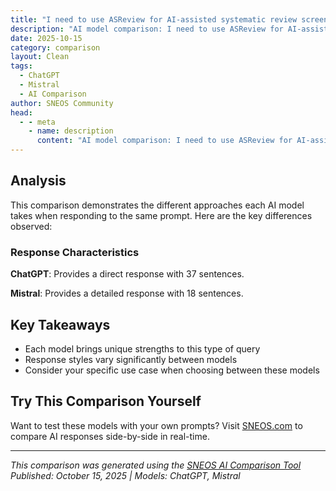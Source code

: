 ```yaml
---
title: "I need to use ASReview for AI-assisted systematic review screening. Help me: 1) Install ASReview software"
description: "AI model comparison: I need to use ASReview for AI-assisted systematic review screening. Help me: 1) Install ASReview sof..."
date: 2025-10-15
category: comparison
layout: Clean
tags:
  - ChatGPT
  - Mistral
  - AI Comparison
author: SNEOS Community
head:
  - - meta
    - name: description
      content: "AI model comparison: I need to use ASReview for AI-assisted systematic review screening. Help me: 1) Install ASReview software..."
---
```


<ChatComparison
  title="I need to use ASReview for AI-assisted systematic review screening. Help me: 1) Install ASReview software"
  prompt="I need to use ASReview for AI-assisted systematic review screening. Help me: 1) Install ASReview software"
  :responses='{"ChatGPT": "Sure! ASReview (Active Learning for Systematic Reviews) is a software tool designed to assist with systematic review screening by utilizing AI techniques to prioritize studies for screening. Here are the steps to install ASReview on your system:\n\n### Installation Steps\n\n#### Option 1: Installing ASReview via PyPI (Python Package Index)\n\n1. **Install Python**:\n   - Make sure you have Python installed on your machine. ASReview requires Python 3.8 or higher. You can download it from [python.org](https://www.python.org/downloads/).\n\n2. **Install ASReview**:\n   - You can install ASReview using pip, which is included with Python. Open your command line interface (Command Prompt on Windows, Terminal on macOS or Linux) and run the following command:\n     \u0060\u0060\u0060bash\n     pip install asreview\n     \u0060\u0060\u0060\n\n3. **Install Additional Requirements**:\n   - ASReview may depend on other packages for full functionality. You can install the optional dependencies with:\n     \u0060\u0060\u0060bash\n     pip install asreview[all]\n     \u0060\u0060\u0060\n\n#### Option 2: Using the ASReview Lab (GUI)\n\nASReview Lab is a user-friendly graphical interface:\n\n1. **Download ASReview Lab**:\n   - You can download the latest version of ASReview Lab from the official GitHub repository: [ASReview Lab Releases](https://github.com/asreview/asreview/releases).\n\n2. **Extract and Run**:\n   - After downloading, extract the files and navigate to the directory in your command line. Run the following command to start the ASReview Lab:\n     \u0060\u0060\u0060bash\n     python -m asreview lab\n     \u0060\u0060\u0060\n\n3. **Open the Browser**:\n   - Once you run the command, it should open a web browser window with the ASReview Lab interface.\n\n### Basic Usage\n\n1. **Create a New Project**: You can create a new project and import your data to get started with the systematic review process.\n2. **Train and Screen**: Use the active learning algorithms to train the model and start screening the literature.\n3. **Export the Findings**: Once screening is complete, you can export your findings for further analysis.\n\n### System Requirements\n\n- **Operating System**: ASReview is compatible with Windows, macOS, and Linux.\n- **Python Version**: 3.8 or higher.\n- **RAM**: It is recommended to have at least 4GB of RAM, especially for larger datasets.\n\n### Additional Resources\n\n- **Documentation**: Check the [ASReview Documentation](https://asreview.readthedocs.io/en/latest/) for detailed instructions on how to use the software effectively.\n- **Community**: Join the ASReview community for support and updates via their GitHub, or check their [forum](https://asreview.nl/community).\n\nFeel free to ask if you have any questions or need further assistance!", "Mistral": "Sure! ASReview (Active learning for Systematic Reviews) is a tool designed to assist in the systematic review process by using machine learning to prioritize relevant studies. Below are the steps to install ASReview software:\n\n### Step 1: Install Python\nASReview requires Python to run. If you don\u0027t have Python installed, you can download and install it from the [official Python website](https://www.python.org/downloads/).\n\n### Step 2: Create a Virtual Environment (Optional but Recommended)\nCreating a virtual environment helps manage dependencies and avoid conflicts with other projects.\n\n\u0060\u0060\u0060sh\npython -m venv asreview_env\n\u0060\u0060\u0060\n\nActivate the virtual environment:\n- On Windows:\n  \u0060\u0060\u0060sh\n  asreview_env\\Scripts\\activate\n  \u0060\u0060\u0060\n- On macOS and Linux:\n  \u0060\u0060\u0060sh\n  source asreview_env/bin/activate\n  \u0060\u0060\u0060\n\n### Step 3: Install ASReview\nYou can install ASReview using \u0060pip\u0060, the Python package installer.\n\n\u0060\u0060\u0060sh\npip install asreview\n\u0060\u0060\u0060\n\n### Step 4: Verify Installation\nTo verify that ASReview has been installed correctly, you can run the following command:\n\n\u0060\u0060\u0060sh\nasreview --version\n\u0060\u0060\u0060\n\nThis should display the version of ASReview that you have installed.\n\n### Step 5: Run ASReview\nYou can start ASReview by running:\n\n\u0060\u0060\u0060sh\nasreview lab\n\u0060\u0060\u0060\n\nThis will open the ASReview LAB interface in your web browser, where you can start your systematic review screening process.\n\n### Additional Resources\n- **Documentation**: For more detailed information, you can refer to the [ASReview documentation](https://asreview.readthedocs.io/en/latest/).\n- **GitHub Repository**: The source code and additional resources are available on the [ASReview GitHub repository](https://github.com/asreview/asreview).\n\nThat\u0027s it! You should now have ASReview installed and ready to use for your systematic review screening. If you have any specific questions or run into issues, feel free to ask!"}' published-date="{DateTime.UtcNow:HH:mm}"
/>

## Analysis

This comparison demonstrates the different approaches each AI model takes when responding to the same prompt. Here are the key differences observed:

### Response Characteristics

**ChatGPT**: Provides a direct response with 37 sentences. 

**Mistral**: Provides a detailed response with 18 sentences. 

## Key Takeaways

- Each model brings unique strengths to this type of query
- Response styles vary significantly between models
- Consider your specific use case when choosing between these models

## Try This Comparison Yourself

Want to test these models with your own prompts? Visit [SNEOS.com](https://sneos.com) to compare AI responses side-by-side in real-time.

---

*This comparison was generated using the [SNEOS AI Comparison Tool](https://sneos.com)*
*Published: October 15, 2025 | Models: ChatGPT, Mistral*
